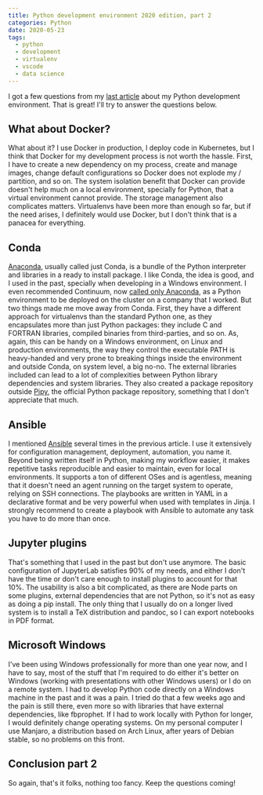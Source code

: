```yaml
---
title: Python development environment 2020 edition, part 2
categories: Python
date: 2020-05-23
tags:
  - python
  - development
  - virtualenv
  - vscode
  - data science
---
```


I got a few questions from my [last article](https://ispmarin.github.io/python/python-dev-env-2020/) about my Python development environment. That is great! I'll try to answer the questions below.

## What about Docker?

What about it? I use Docker in production, I deploy code in Kubernetes, but I think that Docker for my development process is not worth the hassle. First, I have to create a new dependency on my process, create and manage images, change default configurations so Docker does not explode my / partition, and so on. The system isolation benefit that Docker can provide doesn't help much on a local environment, specially for Python, that a virtual environment cannot provide. The storage management also complicates matters. Virtualenvs have been more than enough so far, but if the need arises, I definitely would use Docker, but I don't think that is a panacea for everything.


## Conda

[Anaconda](https://www.anaconda.com/), usually called just Conda, is a bundle of the Python interpreter and libraries in a ready to install package. I like Conda, the idea is good, and I used in the past, specially when developing in a Windows environment. I even recommended Continuum, now [called only Anaconda](https://www.anaconda.com/about-us), as a Python environment to be deployed on the cluster on a company that I worked. But two things made me move away from Conda. First, they have a different approach for virtualenvs than the standard Python one, as they encapsulates more than just Python packages: they include C and FORTRAN libraries, compiled binaries from third-parties, and so on. As, again, this can be handy on a Windows environment, on Linux and production environments, the way they control the executable PATH is heavy-handed and very prone to breaking things inside the environment and outside Conda, on system level, a big no-no. The external libraries included can lead to a lot of complexities between Python library dependencies and system libraries. They also created a package repository outside [Pipy](https://pypi.org/), the official Python package repository, something that I don't appreciate that much.


## Ansible

I mentioned [Ansible](https://www.ansible.com/) several times in the previous article. I use it extensively for configuration management, deployment, automation, you name it. Beyond being written itself in Python, making my workflow easier, it makes repetitive tasks reproducible and easier to maintain, even for local environments. It supports a ton of different OSes and is agentless, meaning that it doesn't need an agent running on the target system to operate, relying on SSH connections. The playbooks are written in YAML in a declarative format and be very powerful when used with templates in Jinja. I strongly recommend to create a playbook with Ansible to automate any task you have to do more than once.


## Jupyter plugins

That's something that I used in the past but don't use anymore. The basic configuration of JupyterLab satisfies 90% of my needs, and either I don't have the time or don't care enough to install plugins to account for that 10%. The usability is also a bit complicated, as there are Node parts on some plugins, external dependencies that are not Python, so it's not as easy as doing a pip install. The only thing that I usually do on a longer lived system is to install a TeX distribution and pandoc, so I can export notebooks in PDF format.


## Microsoft Windows

I've been using Windows professionally for more than one year now, and I have to say, most of the stuff that I'm required to do either it's better on Windows (working with presentations with other Windows users) or I do on a remote system. I had to develop Python code directly on a Windows machine in the past and it was a pain. I tried do that a few weeks ago and the pain is still there, even more so with libraries that have external dependencies, like fbprophet. If I had to work locally with Python for longer, I would definitely change operating systems. On my personal computer I use Manjaro, a distribution based on Arch Linux, after years of Debian stable, so no problems on this front. 


## Conclusion part 2

So again, that's it folks, nothing too fancy. Keep the questions coming!

